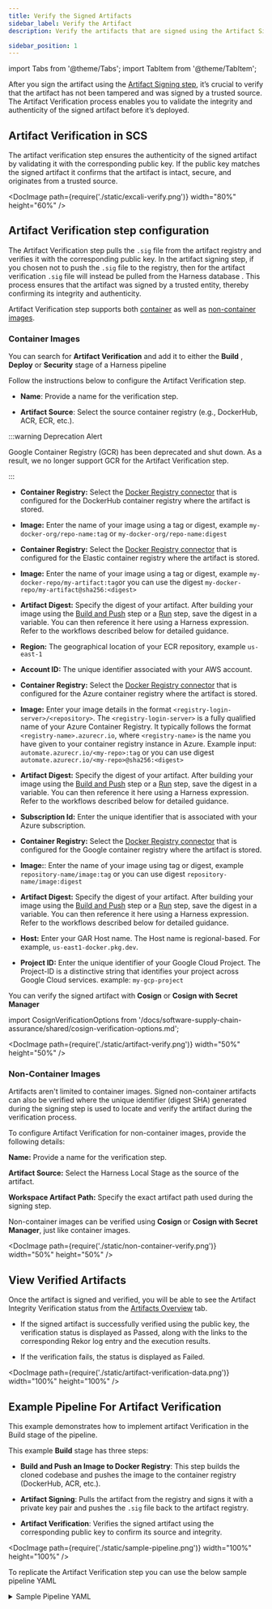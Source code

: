 ```yaml
---
title: Verify the Signed Artifacts
sidebar_label: Verify the Artifact
description: Verify the artifacts that are signed using the Artifact Signing step

sidebar_position: 1
---
```



import Tabs from '@theme/Tabs';
import TabItem from '@theme/TabItem';


After you sign the artifact using the [Artifact Signing step](/docs/software-supply-chain-assurance/artifact/sign-artifacts), it’s crucial to verify that the artifact has not been tampered and was signed by a trusted source. The Artifact Verification process enables you to validate the integrity and authenticity of the signed artifact before it’s deployed.

<!-- :::note 
Currently, this feature is behind the feature flag `SSCA_ARTIFACT_SIGNING`. Contact Harness Support to enable the feature.
::: -->

## Artifact Verification in SCS

The artifact verification step ensures the authenticity of the signed artifact by validating it with the corresponding public key. If the public key matches the signed artifact it confirms that the artifact is intact, secure, and originates from a trusted source.

<DocImage path={require('./static/excali-verify.png')} width="80%" height="60%" />

## Artifact Verification step configuration

The Artifact Verification step pulls the `.sig` file from the artifact registry and verifies it with the corresponding public key. In the artifact signing step, if you chosen not to push the `.sig` file to the registry, then for the artifact verification `.sig` file will instead be pulled from the Harness database . This process ensures that the artifact was signed by a trusted entity, thereby confirming its integrity and authenticity.

Artifact Verification step supports both [container](/docs/software-supply-chain-assurance/artifact/verify-signed-artifacts#container-images) as well as [non-container images](/docs/software-supply-chain-assurance/artifact/verify-signed-artifacts#non-container-images).

### Container Images

You can search for **Artifact Verification** and add it to either the **Build** , **Deploy** or **Security** stage of a Harness pipeline

Follow the instructions below to configure the Artifact Verification step.

* **Name**: Provide a name for the verification step.

* **Artifact Source**: Select the source container registry (e.g., DockerHub, ACR, ECR, etc.).

:::warning Deprecation Alert


Google Container Registry (GCR) has been deprecated and shut down. As a result, we no longer support GCR for the Artifact Verification step.

:::

<Tabs>

  <TabItem value="dockerhub" label="DockerHub" default >

* **Container Registry:** Select the [Docker Registry connector](/docs/platform/connectors/cloud-providers/ref-cloud-providers/docker-registry-connector-settings-reference) that is configured for the DockerHub container registry where the artifact is stored.

* **Image:** Enter the name of your image using a tag or digest, example `my-docker-org/repo-name:tag` or `my-docker-org/repo-name:digest`

</TabItem>

<TabItem value="ecr" label="ECR" default>

* **Container Registry:** Select the [Docker Registry connector](/docs/platform/connectors/cloud-providers/ref-cloud-providers/docker-registry-connector-settings-reference) that is configured for the Elastic container registry where the artifact is stored.

* **Image:** Enter the name of your image using a tag or digest, example `my-docker-repo/my-artifact:tag`or you can use the digest `my-docker-repo/my-artifact@sha256:<digest>`

* **Artifact Digest:** Specify the digest of your artifact. After building your image using the [Build and Push](#slsa-generation-step-configuration-with-build-and-push-step) step or a [Run](#slsa-generation-step-configuration-with-run-step) step, save the digest in a variable. You can then reference it here using a Harness expression. Refer to the workflows described below for detailed guidance.

* **Region:** The geographical location of your ECR repository, example `us-east-1`

* **Account ID:** The unique identifier associated with your AWS account.


</TabItem>

<TabItem value="acr" label="ACR" default>

* **Container Registry:** Select the [Docker Registry connector](/docs/platform/connectors/cloud-providers/ref-cloud-providers/docker-registry-connector-settings-reference) that is configured for the Azure container registry where the artifact is stored.

* **Image:** Enter your image details in the format `<registry-login-server>/<repository>`. The `<registry-login-server>` is a fully qualified name of your Azure Container Registry. It typically follows the format `<registry-name>.azurecr.io`, where   `<registry-name>` is the name you have given to your container registry instance in Azure. Example input: `automate.azurecr.io/<my-repo>:tag` or you can use digest `automate.azurecr.io/<my-repo>@sha256:<digest>`

* **Artifact Digest:** Specify the digest of your artifact. After building your image using the [Build and Push](#slsa-generation-step-configuration-with-build-and-push-step) step or a [Run](#slsa-generation-step-configuration-with-run-step) step, save the digest in a variable. You can then reference it here using a Harness expression. Refer to the workflows described below for detailed guidance.

* **Subscription Id:** Enter the unique identifier that is associated with your Azure subscription. 

</TabItem>

<TabItem value="gar" label="GAR" default>

* **Container Registry:** Select the [Docker Registry connector](/docs/platform/connectors/cloud-providers/ref-cloud-providers/docker-registry-connector-settings-reference) that is configured for the Google container registry where the artifact is stored.

* **Image:**: Enter the name of your image using tag or digest, example `repository-name/image:tag` or you can use digest `repository-name/image:digest`

* **Artifact Digest:** Specify the digest of your artifact. After building your image using the [Build and Push](#slsa-generation-step-configuration-with-build-and-push-step) step or a [Run](#slsa-generation-step-configuration-with-run-step) step, save the digest in a variable. You can then reference it here using a Harness expression. Refer to the workflows described below for detailed guidance.

* **Host:** Enter your GAR Host name. The Host name is regional-based. For example, `us-east1-docker.pkg.dev`.

* **Project ID:** Enter the unique identifier of your Google Cloud Project. The Project-ID is a distinctive string that identifies your project across Google Cloud services. example: `my-gcp-project`

</TabItem>


</Tabs>

You can verify the signed artifact with **Cosign** or **Cosign with Secret Manager**

import CosignVerificationOptions from '/docs/software-supply-chain-assurance/shared/cosign-verification-options.md';

<CosignVerificationOptions />


<DocImage path={require('./static/artifact-verify.png')} width="50%" height="50%" />


### Non-Container Images

Artifacts aren't limited to container images. Signed non-container artifacts can also be verified where the unique identifier (digest SHA) generated during the signing step is used to locate and verify the artifact during the verification process.

To configure Artifact Verification for non-container images, provide the following details:

**Name:** Provide a name for the verification step.

**Artifact Source:** Select the Harness Local Stage as the source of the artifact.

**Workspace Artifact Path:** Specify the exact artifact path used during the signing step.

Non-container images can be verified using **Cosign** or **Cosign with Secret Manager**, just like container images.

<DocImage path={require('./static/non-container-verify.png')} width="50%" height="50%" />


## View Verified Artifacts

Once the artifact is signed and verified, you will be able to see the Artifact Integrity Verification status from the [Artifacts Overview](/docs/software-supply-chain-assurance/artifact-view#artifact-overview) tab.


* If the signed artifact is successfully verified using the public key, the verification status is displayed as Passed, along with the links to the corresponding Rekor log entry and the execution results.

* If the verification fails, the status is displayed as Failed.

<DocImage path={require('./static/artifact-verification-data.png')} width="100%" height="100%" />



## Example Pipeline For Artifact Verification

This example demonstrates how to implement artifact Verification in the Build stage of the pipeline.


This example **Build** stage has three steps:

- **Build and Push an Image to Docker Registry**: This step builds the cloned codebase and pushes the image to the container registry (DockerHub, ACR, etc.).


- **Artifact Signing**: Pulls the artifact from the registry and signs it with a private key pair and pushes the `.sig` file back to the artifact registry.


- **Artifact Verification**: Verifies the signed artifact using the corresponding public key to confirm its source and integrity.


<DocImage path={require('./static/sample-pipeline.png')} width="100%" height="100%" />


To replicate the Artifact Verification step you can use the below sample pipeline YAML

<details>

<summary>
Sample Pipeline YAML
</summary>

```
pipeline:
  name: ArtifactVerification
  identifier: ArtifactVerification
  tags: {}
  projectIdentifier: Harness
  orgIdentifier: default
  properties:
    ci:
      codebase:
        connectorRef: Harnessgithub
        build: <+input>
  stages:
    - stage:
        name: Build
        identifier: Build
        description: ""
        type: CI
        spec:
          cloneCodebase: true
          caching:
            enabled: true
          buildIntelligence:
            enabled: true
          execution:
            steps:
              - step:
                  type: BuildAndPushDockerRegistry
                  name: BuildAndPushDockerRegistry_1
                  identifier: BuildAndPushDockerRegistry_1
                  spec:
                    connectorRef: lavakushDockerhub
                    repo: lavakush07/easy-buggy-app
                    tags:
                      - v5
                    caching: true
              - step:
                  type: SscaArtifactSigning
                  name: Artifact Signing_1
                  identifier: ArtifactSigning_1
                  spec:
                    source:
                      type: docker
                      spec:
                        connector: lavakushDockerhub
                        image: lavakush07/easy-buggy-app:v5
                    signing:
                      type: cosign
                      spec:
                        private_key: account.Cosign_Private_Key
                        password: account.Cosign_Password
                    uploadSignature:
                      upload: true
              - step:
                  type: SscaArtifactVerification
                  name: Artifact Verification_1
                  identifier: ArtifactVerification_1
                  spec:
                    source:
                      type: docker
                      spec:
                        connector: lavakushDockerhub
                        image: lavakush07/easy-buggy-app:v5
                    verifySign:
                      type: cosign
                      spec:
                        public_key: account.Cosign_Public_Key
          infrastructure:
            type: KubernetesDirect
            spec:
              connectorRef: account.harness_kubernetes_connector
              namespace: artifactverification
              automountServiceAccountToken: true
              nodeSelector: {}
              os: Linux
        variables:
          - name: LOG_LEVEL
            type: String
            description: ""
            required: false
            value: TRACE



```
</details>